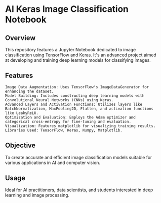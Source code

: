 # AI Keras Image Classification Notebook
## Overview

This repository features a Jupyter Notebook dedicated to image classification using TensorFlow and Keras. It's an advanced project aimed at developing and training deep learning models for classifying images.
## Features

    Image Data Augmentation: Uses TensorFlow's ImageDataGenerator for enhancing the dataset.
    Model Building: Includes constructing deep learning models with Convolutional Neural Networks (CNNs) using Keras.
    Advanced Layers and Activation Functions: Utilizes layers like BatchNormalization, MaxPooling2D, Flatten, and activation functions like LeakyReLU.
    Optimization and Evaluation: Employs the Adam optimizer and categorical cross-entropy for fine-tuning and evaluation.
    Visualization: Features matplotlib for visualizing training results.
    Libraries Used: TensorFlow, Keras, Numpy, Matplotlib.

## Objective

To create accurate and efficient image classification models suitable for various applications in AI and computer vision.
## Usage

Ideal for AI practitioners, data scientists, and students interested in deep learning and image processing.


